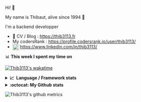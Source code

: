 Hi! 👋

My name is Thibaut, alive since 1994 🍷

I'm a backend developper

-   📝 CV / Blog : https://thib3113.fr
-   My codersRank : https://profile.codersrank.io/user/thib3113/
-   <a href="https://www.linkedin.com/in/thib3113/"><img align="left" alt="Thib3113's Linkedin" width="21px" src="https://raw.githubusercontent.com/peterthehan/peterthehan/master/assets/linkedin.svg" /></a> https://www.linkedin.com/in/thib3113/

📊 **This week I spent my time on**

[![Thib3113's wakatime](https://github-readme-stats.vercel.app/api/wakatime?username=thib3113&layout=default&theme=dracula&langs_count=6&hide_title=true&hide_border=true)](https://wakatime.com/@thib3113)

<details>
  <summary><b>📈&nbsp;&nbsp;Language&nbsp;/&nbsp;Framework stats</b></summary>
  <br/>  
  <a href='https://profile.codersrank.io/user/thib3113/'>
  <img src='http://cr-skills-chart-widget.azurewebsites.net/api/api?username=thib3113&padding=30&skills=php,batchfile,javascript,less,mysql,reactjs,scss,shell,typescript,vue'>
  </a>
</details>

<details>
  <summary><b>:octocat: My Github stats</b></summary>
  <br/>  
  
  <img src="https://github-readme-stats.vercel.app/api?username=thib3113&theme=dracula&show_icons=true&" alt="Thib3113's GitHub stats" />

<!--START_SECTION:activity-->

1. 🎉 Merged PR [#75](https://github.com/thib3113/unifi-blockips-srv/pull/75) in [thib3113/unifi-blockips-srv](https://github.com/thib3113/unifi-blockips-srv)
2. 🎉 Merged PR [#262](https://github.com/thib3113/unifi-client/pull/262) in [thib3113/unifi-client](https://github.com/thib3113/unifi-client)
3. 🎉 Merged PR [#74](https://github.com/thib3113/unifi-blockips-srv/pull/74) in [thib3113/unifi-blockips-srv](https://github.com/thib3113/unifi-blockips-srv)
4. 🎉 Merged PR [#253](https://github.com/thib3113/unifi-client/pull/253) in [thib3113/unifi-client](https://github.com/thib3113/unifi-client)
5. 🎉 Merged PR [#259](https://github.com/thib3113/unifi-client/pull/259) in [thib3113/unifi-client](https://github.com/thib3113/unifi-client)
 <!--END_SECTION:activity-->

</details>

![Thib3113's github metrics](https://gist.githubusercontent.com/thib3113/83a96e16f8bca103f1b0e376186c66ec/raw/github-metrics.svg)
